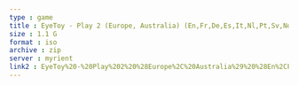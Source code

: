 ```yaml
---
type : game
title : EyeToy - Play 2 (Europe, Australia) (En,Fr,De,Es,It,Nl,Pt,Sv,No,Da,Fi,El) (v1
size : 1.1 G
format : iso
archive : zip
server : myrient
link2 : EyeToy%20-%20Play%202%20%28Europe%2C%20Australia%29%20%28En%2CFr%2CDe%2CEs%2CIt%2CNl%2CPt%2CSv%2CNo%2CDa%2CFi%2CEl%29%20%28v1.00%29
---
```

